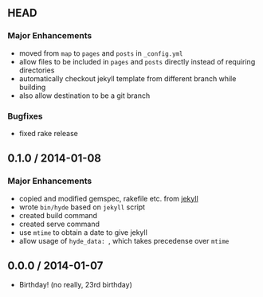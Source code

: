 ## HEAD

### Major Enhancements
  * moved from `map` to `pages` and `posts` in `_config.yml`
  * allow files to be included in `pages` and `posts` directly instead of requiring directories
  * automatically checkout jekyll template from different branch while building
  * also allow destination to be a git branch
  
### Bugfixes
  * fixed rake release

## 0.1.0 / 2014-01-08

### Major Enhancements
  * copied and modified gemspec, rakefile etc. from [jekyll](//github.com/jekyll/jekyll)
  * wrote `bin/hyde` based on `jekyll` script
  * created build command
  * created serve command
  * use `mtime` to obtain a date to give jekyll
  * allow usage of `hyde_data: `, which takes precedense over `mtime`

## 0.0.0 / 2014-01-07
  * Birthday! (no really, 23rd birthday)